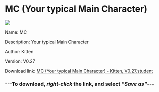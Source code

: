 # MC (Your typical Main Character)

<img src = "https://raw.githubusercontent.com/Arbiter1223/Koukou-Gurashi-Custom-Students/master/Students/Files/MC%20(Your%20typical%20Main%20Character).png">

Name: MC

Description: Your typical Main Character

Author: Kitten

Version: V0.27

Download link: <a href="https://raw.githubusercontent.com/Arbiter1223/Koukou-Gurashi-Custom-Students/master/Students/Files/MC%20(Your%20typical%20Main%20Character)%20-%20Kitten%2C%20V0.27.student">MC (Your typical Main Character) - Kitten, V0.27.student</a>

### ---**To download, _right-click_ the link, and select _"Save as"_**---

